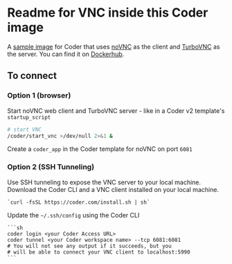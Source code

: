 # Readme for VNC inside this Coder image

A [sample image](https://github.com/cdr/enterprise-images/tree/main/images/vnc) for Coder that uses [noVNC](https://github.com/novnc/noVNC) as the client and [TurboVNC](https://www.turbovnc.org/) as the server. You can find it on [Dockerhub](https://hub.docker.com/r/marktmilligan/vnc).

## To connect

### Option 1 (browser)

Start noVNC web client and TurboVNC server - like in a Coder v2 template's `startup_script`

```sh
# start VNC
/coder/start_vnc >/dev/null 2>&1 &
```

Create a `coder_app` in the Coder template for noVNC on port `6081` 

### Option 2 (SSH Tunneling)

Use SSH tunneling to expose the VNC server to your local machine. Download the Coder CLI and a VNC client installed on your local machine.

    `curl -fsSL https://coder.com/install.sh | sh`

Update the `~/.ssh/config` using the Coder CLI

    ```sh
    coder login <your Coder Access URL>
    coder tunnel <your Coder workspace name> --tcp 6081:6081
    # You will not see any output if it succeeds, but you
    # will be able to connect your VNC client to localhost:5990
    ```

